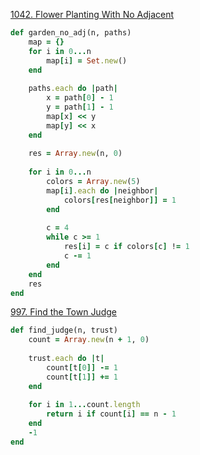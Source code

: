 [1042. Flower Planting With No Adjacent](https://leetcode.com/problems/flower-planting-with-no-adjacent/)
```ruby
def garden_no_adj(n, paths)
    map = {}
    for i in 0...n
        map[i] = Set.new()
    end
    
    paths.each do |path|
        x = path[0] - 1
        y = path[1] - 1
        map[x] << y
        map[y] << x
    end
    
    res = Array.new(n, 0)
    
    for i in 0...n
        colors = Array.new(5)
        map[i].each do |neighbor|
            colors[res[neighbor]] = 1
        end
        
        c = 4
        while c >= 1
            res[i] = c if colors[c] != 1
            c -= 1
        end
    end
    res
end
```

[997. Find the Town Judge](https://leetcode.com/problems/find-the-town-judge/)
```ruby
def find_judge(n, trust)
    count = Array.new(n + 1, 0)
    
    trust.each do |t|
        count[t[0]] -= 1
        count[t[1]] += 1
    end
    
    for i in 1...count.length 
        return i if count[i] == n - 1
    end
    -1
end
```